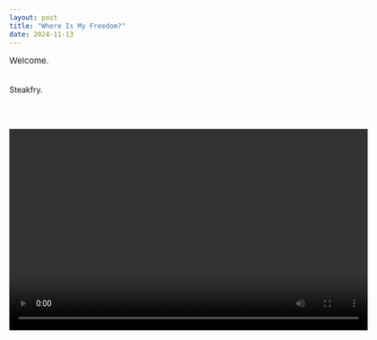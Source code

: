 ```yaml
---
layout: post
title: "Where Is My Freedom?"
date: 2024-11-13
---
```


<p style="font-size:15px">Welcome.<br><br>

Steakfry.

<br><br>
<center>
<video width="640" height="360" controls>
  <source src="{{ site.baseurl }}/images/assets/1.mp4" type="video/mp4">
  Your browser does not support the video tag.
</video>
</center>

</p>
